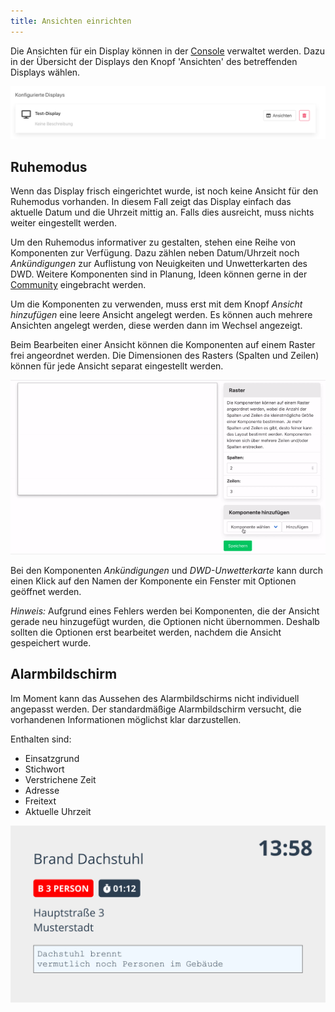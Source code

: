 ```yaml
---
title: Ansichten einrichten
---
```


Die Ansichten für ein Display können in der [Console](05_Console.md) verwaltet werden.
Dazu in der Übersicht der Displays den Knopf 'Ansichten' des betreffenden Displays wählen.

![](console_display_listitem.png)

## Ruhemodus
Wenn das Display frisch eingerichtet wurde, ist noch keine Ansicht für den Ruhemodus vorhanden.
In diesem Fall zeigt das Display einfach das aktuelle Datum und die Uhrzeit mittig an.
Falls dies ausreicht, muss nichts weiter eingestellt werden.

Um den Ruhemodus informativer zu gestalten, stehen eine Reihe von Komponenten zur Verfügung.
Dazu zählen neben Datum/Uhrzeit noch _Ankündigungen_ zur Auflistung von Neuigkeiten und Unwetterkarten des DWD.
Weitere Komponenten sind in Planung, Ideen können gerne in der [Community](https://community.alarmdisplay.org/c/funktionalitaet/alarmanzeige/8) eingebracht werden.

Um die Komponenten zu verwenden, muss erst mit dem Knopf _Ansicht hinzufügen_ eine leere Ansicht angelegt werden.
Es können auch mehrere Ansichten angelegt werden, diese werden dann im Wechsel angezeigt.

Beim Bearbeiten einer Ansicht können die Komponenten auf einem Raster frei angeordnet werden.
Die Dimensionen des Rasters (Spalten und Zeilen) können für jede Ansicht separat eingestellt werden.

![](edit-view.gif)

Bei den Komponenten _Ankündigungen_ und _DWD-Unwetterkarte_ kann durch einen Klick auf den Namen der Komponente ein Fenster mit Optionen geöffnet werden.

*Hinweis:*
Aufgrund eines Fehlers werden bei Komponenten, die der Ansicht gerade neu hinzugefügt wurden, die Optionen nicht übernommen.
Deshalb sollten die Optionen erst bearbeitet werden, nachdem die Ansicht gespeichert wurde.

## Alarmbildschirm
Im Moment kann das Aussehen des Alarmbildschirms nicht individuell angepasst werden.
Der standardmäßige Alarmbildschirm versucht, die vorhandenen Informationen möglichst klar darzustellen.

Enthalten sind:
- Einsatzgrund
- Stichwort
- Verstrichene Zeit
- Adresse
- Freitext
- Aktuelle Uhrzeit

![](alert-screen.png)
